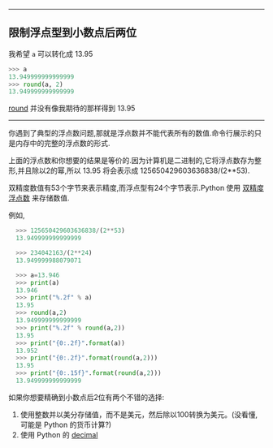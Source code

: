***

## 限制浮点型到小数点后两位

我希望 `a` 可以转化成 13.95

```python
>>> a
13.949999999999999
>>> round(a, 2)
13.949999999999999
```

[round](https://docs.python.org/2/library/functions.html#round) 并没有像我期待的那样得到 13.95

***

你遇到了典型的浮点数问题,那就是浮点数并不能代表所有的数值.命令行展示的只是内存中的完整的浮点数的形式.

上面的浮点数和你想要的结果是等价的.因为计算机是二进制的,它将浮点数存为整形,并且除以2的幂,所以 13.95 将会表示成 125650429603636838/(2**53).

双精度数值有53个字节来表示精度,而浮点型有24个字节表示.Python 使用 [双精度浮点数](http://docs.python.org/tutorial/floatingpoint.html) 来存储数值.

例如,

```python
  >>> 125650429603636838/(2**53)
  13.949999999999999

  >>> 234042163/(2**24)
  13.949999988079071

  >>> a=13.946
  >>> print(a)
  13.946
  >>> print("%.2f" % a)
  13.95
  >>> round(a,2)
  13.949999999999999
  >>> print("%.2f" % round(a,2))
  13.95
  >>> print("{0:.2f}".format(a))
  13.952
  >>> print("{0:.2f}".format(round(a,2)))
  13.95
  >>> print("{0:.15f}".format(round(a,2)))
  13.949999999999999
```

如果你想要精确到小数点后2位有两个不错的选择:

1. 使用整数并以美分存储值，而不是美元，然后除以100转换为美元。(没看懂,可能是 Python 的货币计算?)
2. 使用 Python 的 [decimal](http://docs.python.org/library/decimal.html)